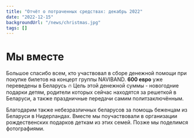 ```yaml
---
title: "Отчёт о потраченных средствах: декабрь 2022"
date: "2022-12-15"
backgroundUrl: "/news/christmas.jpg"
tags: []
---
```


# Мы вместе

Большое спасибо всем, кто участвовал в сборе денежной помощи при покупке билетов на концерт группы NAVIBAND. 
**600 евро** уже переведены в Беларусь 🔥 
Цель этой денежной суммы - новогодние подарки детям, родители которых сейчас находятся за решеткой в Беларуси,
а также праздничные передачи самим политзаключённым. 

Благодарим также небезразличных беларусов за помощь беженцам из Беларуси в Нидерландах. Вместе мы поучаствовали в
организации рождественских подарков деткам из этих семей. Позже мы поделимся фотографиями. 
